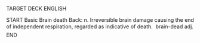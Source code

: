 TARGET DECK
ENGLISH

START
Basic
Brain death
Back: n. Irreversible brain damage causing the end of independent respiration, regarded as indicative of death.  brain-dead adj.
END
